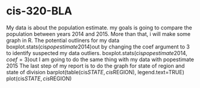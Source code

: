# cis-320-BLA
My data is about the population estimate. my goals is going to compare the population between years 2014 and 2015. More than that, i will make some graph in R. 
The potential outliners for my data
  boxplot.stats(cis$popestimate2014)$out
by changing the coef argument to 3 to identify suspected my data outliers.
  boxplot.stats(cis$popestimate2014, coef = 3)$out
I am going to do the same thing with my data with popestimate 2015
The last step of my report is to do the graph for state of region and state of division
        barplot(table(cis$STATE,cis$REGION), legend.text=TRUE)
        plot(cis$STATE, cis$REGION)
